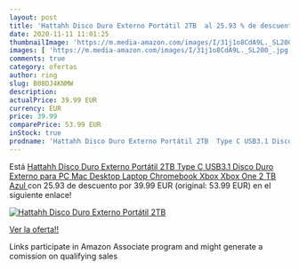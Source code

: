 ```yaml
---
layout: post
title: 'Hattahh Disco Duro Externo Portátil 2TB  al 25.93 % de descuento'
date: 2020-11-11 11:01:25
thumbnailImage: 'https://m.media-amazon.com/images/I/31j1o8CdA9L._SL200_.jpg'
images: [ 'https://m.media-amazon.com/images/I/31j1o8CdA9L._SL200_.jpg' ]
comments: true
category: ofertas
author: ring
slug: B08DJ4KNMW
description:
actualPrice: 39.99 EUR
currency: EUR
price: 39.99
comparePrice: 53.99 EUR
inStock: true
prodname: 'Hattahh Disco Duro Externo Portátil 2TB  Type C USB3.1 Disco Duro Externo para PC  Mac  Desktop  Laptop  Chromebook  Xbox  Xbox One  2 TB  Azul '
---
```


Está [Hattahh Disco Duro Externo Portátil 2TB  Type C USB3.1 Disco Duro Externo para PC  Mac  Desktop  Laptop  Chromebook  Xbox  Xbox One  2 TB  Azul ](https://www.amazon.es/dp/B08DJ4KNMW/?tag=tolees-21) con 25.93 de descuento por 39.99 EUR (original: 53.99 EUR) en el siguiente enlace!

[![Hattahh Disco Duro Externo Portátil 2TB ](https://m.media-amazon.com/images/I/31j1o8CdA9L._SL200_.jpg)](https://www.amazon.es/dp/B08DJ4KNMW/?tag=tolees-21)

[Ver la oferta!!](https://www.amazon.es/dp/B08DJ4KNMW/?tag=tolees-21)

Links participate in Amazon Associate program and might generate a comission on qualifying sales


